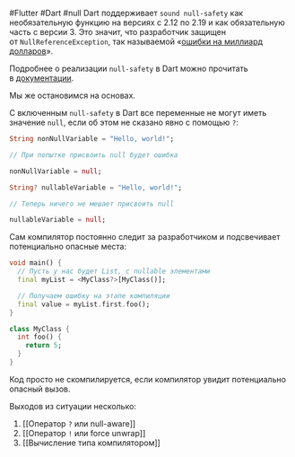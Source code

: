 #Flutter #Dart #null
Dart поддерживает `sound null-safety` как необязательную функцию на версиях с 2.12 по 2.19 и как обязательную часть с версии 3. Это значит, что разработчик защищен от `NullReferenceException`, так называемой «[ошибки на миллиард долларов](https://www.infoq.com/presentations/Null-References-The-Billion-Dollar-Mistake-Tony-Hoare/)».

Подробнее о реализации `null-safety` в Dart можно прочитать в [документации](https://dart.dev/null-safety).

Мы же остановимся на основах.

С включенным `null-safety` в Dart все переменные не могут иметь значение `null`, если об этом не сказано явно с помощью `?`:
```dart
String nonNullVariable = "Hello, world!";

// При попытке присвоить null будет ошибка

nonNullVariable = null;

String? nullableVariable = "Hello, world!";

// Теперь ничего не мешает присвоить null

nullableVariable = null;
```
Сам компилятор постоянно следит за разработчиком и подсвечивает потенциально опасные места:
```dart
void main() {
  // Пусть у нас будет List, с nullable элементами
  final myList = <MyClass?>[MyClass()];

  // Получаем ошибку на этапе компиляции
  final value = myList.first.foo();
}

class MyClass {
  int foo() {
    return 5;
  }
}
```
Код просто не скомпилируется, если компилятор увидит потенциально опасный вызов.

Выходов из ситуации несколько:

1. [[Оператор `?` или null-aware]]
2. [[Оператор `!` или force unwrap]]
3. [[Вычисление типа компилятором]]
